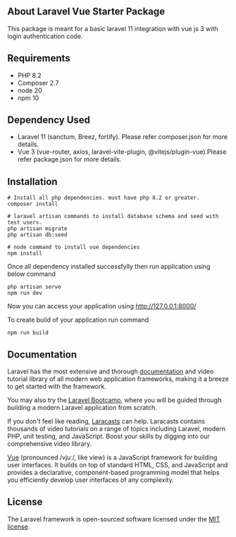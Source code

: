 ## About Laravel Vue Starter Package

This package is meant for a basic laravel 11 integration with vue js 3 with login authentication code.

## Requirements
- PHP 8.2
- Composer 2.7
- node 20
- npm 10

## Dependency Used
- Laravel 11 (sanctum, Breez, fortify). Please refer composer.json for more details.
- Vue 3 (vue-router, axios, laravel-vite-plugin, @vitejs/plugin-vue).Please refer package.json for more details.

## Installation
```
# Install all php dependencies. must have php 8.2 or greater.
composer install

# laravel artisan commands to install database schema and seed with test users.
php artisan migrate
php artisan db:seed

# node command to install vue dependencies
npm install
```

Once all dependency installed successfylly then run application using below command
```
php artisan serve
npm run dev
```
Now you can access your application using http://127.0.0.1:8000/

To create build of your application run command
```
npm run build
```
## Documentation
Laravel has the most extensive and thorough [documentation](https://laravel.com/docs) and video tutorial library of all modern web application frameworks, making it a breeze to get started with the framework.

You may also try the [Laravel Bootcamp](https://bootcamp.laravel.com), where you will be guided through building a modern Laravel application from scratch.

If you don't feel like reading, [Laracasts](https://laracasts.com) can help. Laracasts contains thousands of video tutorials on a range of topics including Laravel, modern PHP, unit testing, and JavaScript. Boost your skills by digging into our comprehensive video library.

[Vue](https://vuejs.org/guide/introduction.html) (pronounced /vjuː/, like view) is a JavaScript framework for building user interfaces. It builds on top of standard HTML, CSS, and JavaScript and provides a declarative, component-based programming model that helps you efficiently develop user interfaces of any complexity.

## License

The Laravel framework is open-sourced software licensed under the [MIT license](https://opensource.org/licenses/MIT).